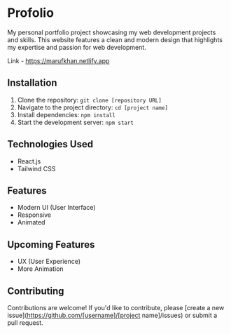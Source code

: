 # Profolio

My personal portfolio project showcasing my web development projects and skills. This website features a clean and modern design that highlights my expertise and passion for web development.

Link - https://marufkhan.netlify.app

## Installation

1. Clone the repository: `git clone [repository URL]`
2. Navigate to the project directory: `cd [project name]`
3. Install dependencies: `npm install`
4. Start the development server: `npm start`


## Technologies Used

- React.js
- Tailwind CSS

## Features

-  Modern UI (User Interface)
-  Responsive
-  Animated

## Upcoming Features

-  UX (User Experience)
-  More Animation

## Contributing

Contributions are welcome! If you'd like to contribute, please [create a new issue](https://github.com/[username]/[project name]/issues) or submit a pull request.
